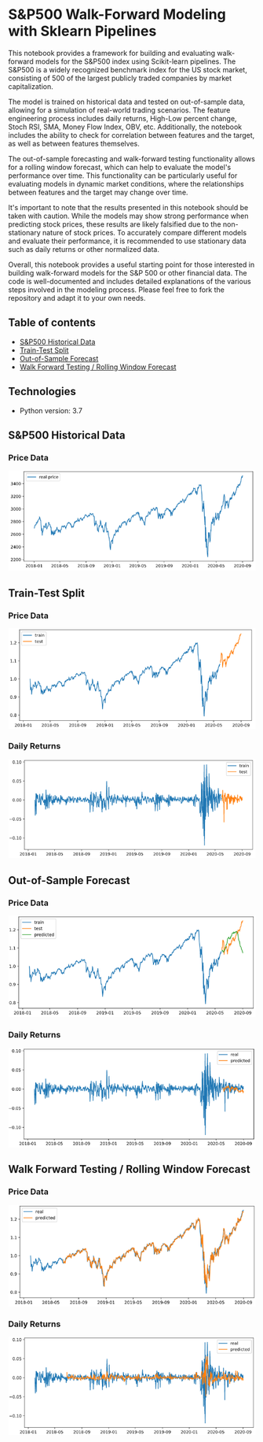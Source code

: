 # S&P500 Walk-Forward Modeling with Sklearn Pipelines

This notebook provides a framework for building and evaluating walk-forward models for the S&P500 index using Scikit-learn pipelines. 
The S&P500 is a widely recognized benchmark index for the US stock market, consisting of 500 of the largest publicly traded companies by market capitalization.

The model is trained on historical data and tested on out-of-sample data, allowing for a simulation of real-world trading scenarios. 
The feature engineering process includes daily returns, High-Low percent change, Stoch RSI, SMA, Money Flow Index, OBV, etc. Additionally, the notebook includes the ability to check for correlation between features and the target, as well as between features themselves.

The out-of-sample forecasting and walk-forward testing functionality allows for a rolling window forecast, which can help to evaluate the model's performance over time. This functionality can be particularly useful for evaluating models in dynamic market conditions, where the relationships between features and the target may change over time.

It's important to note that the results presented in this notebook should be taken with caution. While the models may show strong performance when predicting stock prices, these results are likely falsified due to the non-stationary nature of stock prices. To accurately compare different models and evaluate their performance, it is recommended to use stationary data such as daily returns or other normalized data.

Overall, this notebook provides a useful starting point for those interested in building walk-forward models for the S&P 500 or other financial data. The code is well-documented and includes detailed explanations of the various steps involved in the modeling process. Please feel free to fork the repository and adapt it to your own needs.

## Table of contents
* [S&P500 Historical Data](#S&P500)
* [Train-Test Split](#Train-Test)
* [Out-of-Sample Forecast](#Out-of-Sample)
* [Walk Forward Testing / Rolling Window Forecast](#Walk)

## Technologies
* Python version: 3.7

## S&P500 Historical Data
### Price Data
![](images/SP500%20Real%20Price.png)

## Train-Test Split
### Price Data
![](images/SP500%20Train%20Test.png)
### Daily Returns
![](images/SP500%20Daily%20Returns.png)

## Out-of-Sample Forecast
### Price Data
![](images/SP500%20Out-of-Sample%20Forecast%20Price.png)
### Daily Returns
![](images/SP500%20Out-of-Sample%20Forecast%20Raw.png)

## Walk Forward Testing / Rolling Window Forecast
### Price Data
![](images/SP500%20Walk-Forward%20Rorecast%20Price.png)
### Daily Returns
![](images/SP500%20Walk-Forward%20Forecast%20Raw.png)
